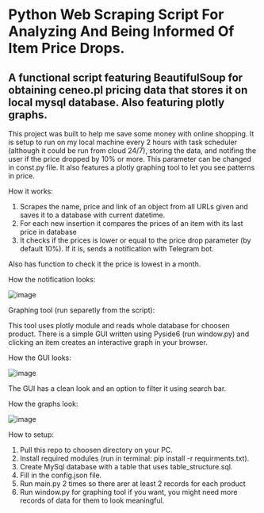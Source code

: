 # Python Web Scraping Script For Analyzing And Being Informed Of Item Price Drops.

## A functional script featuring BeautifulSoup for obtaining ceneo.pl pricing data that stores it on local mysql database. Also featuring plotly graphs.

This project was built to help me save some money with online shopping. It is setup to run on my local machine every 2 hours with task scheduler (although it could be run from cloud 24/7), storing the data, and notifing the user if the price dropped by 10% or more. This parameter can be changed in const.py file. It also features a plotly graphing tool to let you see patterns in price. 


How it works:

1. Scrapes the name, price and link of an object from all URLs given and saves it to a database with current datetime.
2. For each new insertion it compares the prices of an item with its last price in database
3. It checks if the prices is lower or equal to the price drop parameter (by default 10%). If it is, sends a notification with Telegram bot.

Also has function to check it the price is lowest in a month.

How the notification looks:

![image](https://github.com/Kortexik/PriceApp/assets/137905044/2d769b73-16d8-470a-9490-23eadc15a993)

Graphing tool (run separetly from the script):

This tool uses plotly module and reads whole database for choosen product. There is a simple GUI written using Pyside6 (run window.py) and clicking an item creates an interactive graph in your browser.

How the GUI looks:

![image](https://github.com/Kortexik/PriceApp/assets/137905044/9e5ffcde-f023-444f-97e0-ba3e982056b0)

The GUI has a clean look and an option to filter it using search bar.

How the graphs look:

![image](https://github.com/Kortexik/PriceApp/assets/137905044/ce27381f-041e-4de1-adf1-c26ed3d5db71)

How to setup:

1. Pull this repo to choosen directory on your PC.
2. Install required modules (run in terminal: pip install -r requirments.txt).
3. Create MySql database with a table that uses table_structure.sql.
4. Fill in the config.json file.
5. Run main.py 2 times so there arer at least 2 records for each product
6. Run window.py for graphing tool if you want, you might need more records of data for them to look meaningful.

